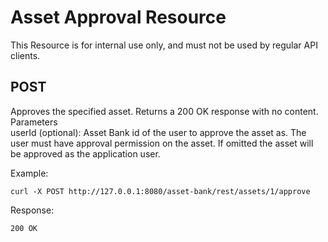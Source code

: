 
# Asset Approval Resource
This Resource is for internal use only, and must not be used by regular API clients.
## POST
Approves the specified asset.
Returns a 200 OK response with no content.
Parameters  
userId (optional): Asset Bank id of the user to approve the asset as. The user must have approval permission on the asset. If omitted the asset will be approved as the application user.


Example:
```
curl -X POST http://127.0.0.1:8080/asset-bank/rest/assets/1/approve
```

Response:
```
200 OK
```
